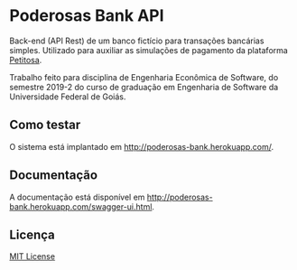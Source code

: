 # Poderosas Bank API
Back-end (API Rest) de um banco fictício para transações bancárias simples. Utilizado para auxiliar as simulações de pagamento da plataforma [Petitosa](https://github.com/team-crossover/petitosa-web).

Trabalho feito para disciplina de Engenharia Econômica de Software, do semestre 2019-2 do curso de graduação em Engenharia de Software da Universidade Federal de Goiás.

## Como testar
O sistema está implantado em http://poderosas-bank.herokuapp.com/.

## Documentação
A documentação está disponível em http://poderosas-bank.herokuapp.com/swagger-ui.html.

## Licença
[MIT License](LICENSE)
